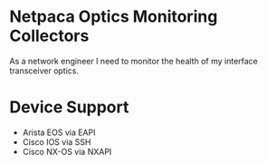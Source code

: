 # Netpaca Optics Monitoring Collectors

As a network engineer I need to monitor the health of my interface transceiver optics.

# Device Support

   * Arista EOS via EAPI
   * Cisco IOS via SSH
   * Cisco NX-OS via NXAPI
  